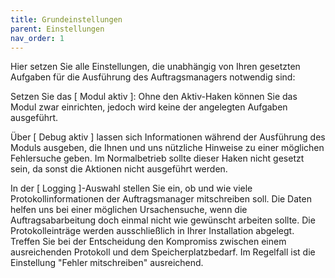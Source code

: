 ```yaml
---
title: Grundeinstellungen
parent: Einstellungen
nav_order: 1
---
```


Hier setzen Sie alle Einstellungen, die unabhängig von Ihren gesetzten Aufgaben für die Ausführung des Auftragsmanagers notwendig sind:

Setzen Sie das [ Modul aktiv ]: Ohne den Aktiv-Haken können Sie das Modul zwar einrichten, jedoch wird keine der angelegten Aufgaben ausgeführt.

Über [ Debug aktiv ] lassen sich Informationen während der Ausführung des Moduls ausgeben, die Ihnen und uns nützliche Hinweise zu einer möglichen Fehlersuche geben. Im Normalbetrieb sollte dieser Haken nicht gesetzt sein, da sonst die Aktionen nicht ausgeführt werden.

In der [ Logging ]-Auswahl stellen Sie ein, ob und wie viele Protokollinformationen der Auftragsmanager mitschreiben soll. Die Daten helfen uns bei einer möglichen Ursachensuche, wenn die Auftragsabarbeitung doch einmal nicht wie gewünscht arbeiten sollte. Die Protokolleinträge werden ausschließlich in Ihrer Installation abgelegt. Treffen Sie bei der Entscheidung den Kompromiss zwischen einem ausreichenden Protokoll und dem Speicherplatzbedarf. Im Regelfall ist die Einstellung "Fehler mitschreiben" ausreichend.
